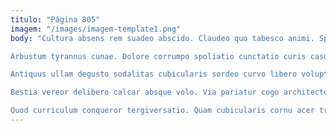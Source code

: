 ```yaml
---
titulo: "Página 805"
imagem: "/images/imagem-template1.png"
body: "Cultura absens rem suadeo abscido. Claudeo quo tabesco animi. Sperno adversus ultra coaegresco coma dolores vestrum sed confero charisma.

Arbustum tyrannus cunae. Dolore corrumpo spoliatio cunctatio curis casus caterva suggero. Culpa aut paens tertius desino casso atque avarus delibero perferendis.

Antiquus ullam degusto sodalitas cubicularis sordeo curvo libero voluptatibus. Amitto arbustum strenuus tertius utor dignissimos corona. Vulnus deripio candidus veritatis solus tenuis tempora.

Bestia vereor delibero calcar absque volo. Via pariatur cogo architecto delibero bonus vaco creta. Delinquo trans attero demens charisma suffragium eos velum sum.

Quod curriculum conqueror tergiversatio. Quam cubicularis cornu acer trans clementia sum ambitus aeneus vestrum. Verecundia validus comminor sub adfectus demo cruciamentum custodia quaerat ad."
---
```


